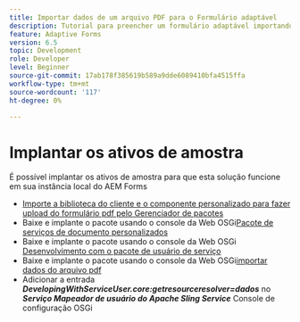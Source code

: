 ```yaml
---
title: Importar dados de um arquivo PDF para o Formulário adaptável
description: Tutorial para preencher um formulário adaptável importando um arquivo PDF
feature: Adaptive Forms
version: 6.5
topic: Development
role: Developer
level: Beginner
source-git-commit: 17ab178f385619b589a9dde6089410bfa4515ffa
workflow-type: tm+mt
source-wordcount: '117'
ht-degree: 0%

---
```


# Implantar os ativos de amostra

É possível implantar os ativos de amostra para que esta solução funcione em sua instância local do AEM Forms

* [Importe a biblioteca do cliente e o componente personalizado para fazer upload do formulário pdf pelo Gerenciador de pacotes](./assets/client-libs-custom-component.zip)
* Baixe e implante o pacote usando o console da Web OSGi[Pacote de serviços de documento personalizados](/help/forms/assets/common-osgi-bundles/AEMFormsDocumentServices.core-1.0-SNAPSHOT.jar)
* Baixe e implante o pacote usando o console da Web OSGi [Desenvolvimento com o pacote de usuário de serviço](/help/forms/assets/common-osgi-bundles/DevelopingWithServiceUser.jar)
* Baixe e implante o pacote usando o console da Web OSGi[importar dados do arquivo pdf](./assets/onlineToOffline.core-1.0.0-SNAPSHOT.jar)
* Adicionar a entrada _**DevelopingWithServiceUser.core:getresourceresolver=dados**_ no _**Serviço Mapeador de usuário do Apache Sling Service**_ Console de configuração OSGi